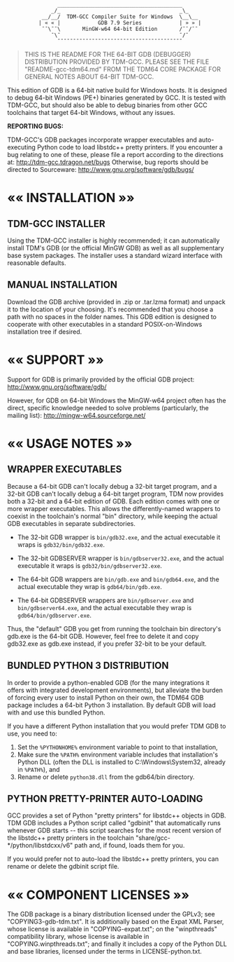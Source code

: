 ﻿                    ________________________________________
                  _/_                                      _\_
               __/__/  TDM-GCC Compiler Suite for Windows  \__\__
              | « « |            GDB 7.9 Series            | » » |
               ¯¯\¯¯\       MinGW-w64 64-bit Edition       /¯¯/¯¯
                  ¯\¯                                      ¯/¯
                    ¯¯¯¯¯¯¯¯¯¯¯¯¯¯¯¯¯¯¯¯¯¯¯¯¯¯¯¯¯¯¯¯¯¯¯¯¯¯¯¯

> THIS IS THE README FOR THE 64-BIT GDB (DEBUGGER) DISTRIBUTION PROVIDED BY
> TDM-GCC. PLEASE SEE THE FILE "README-gcc-tdm64.md" FROM THE TDM64 CORE
> PACKAGE FOR GENERAL NOTES ABOUT 64-BIT TDM-GCC.


This edition of GDB is a 64-bit native build for Windows hosts. It is designed
to debug 64-bit Windows (PE+) binaries generated by GCC. It is tested with
TDM-GCC, but should also be able to debug binaries from other GCC toolchains
that target 64-bit Windows, without any issues.


**REPORTING BUGS:**

TDM-GCC's GDB packages incorporate wrapper executables and auto-executing
Python code to load libstdc++ pretty printers. If you encounter a bug relating
to one of these, please file a report according to the directions at:
    http://tdm-gcc.tdragon.net/bugs
Otherwise, bug reports should be directed to Sourceware:
    http://www.gnu.org/software/gdb/bugs/


««    INSTALLATION    »»
   ==================

## TDM-GCC INSTALLER ##

Using the TDM-GCC installer is highly recommended; it can automatically install
TDM's GDB (or the official MinGW GDB) as well as all supplementary base system
packages. The installer uses a standard wizard interface with reasonable
defaults.

## MANUAL INSTALLATION ##

Download the GDB archive (provided in .zip or .tar.lzma format) and unpack it to
the location of your choosing. It's recommended that you choose a path with no
spaces in the folder names. This GDB edition is designed to cooperate with other
executables in a standard POSIX-on-Windows installation tree if desired.


««    SUPPORT    »»
   =============

Support for GDB is primarily provided by the official GDB project:
    http://www.gnu.org/software/gdb/

However, for GDB on 64-bit Windows the MinGW-w64 project often has the direct,
specific knowledge needed to solve problems (particularly, the mailing list):
    http://mingw-w64.sourceforge.net/


««    USAGE NOTES    »»
   =================

## WRAPPER EXECUTABLES ##

Because a 64-bit GDB can't locally debug a 32-bit target program, and a 32-bit
GDB can't locally debug a 64-bit target program, TDM now provides both a 32-bit
and a 64-bit edition of GDB. Each edition comes with one or more wrapper
executables. This allows the differently-named wrappers to coexist in the
toolchain's normal "bin" directory, while keeping the actual GDB executables in
separate subdirectories.

* The 32-bit GDB wrapper is `bin/gdb32.exe`, and the actual executable it wraps
  is `gdb32/bin/gdb32.exe`.
* The 32-bit GDBSERVER wrapper is `bin/gdbserver32.exe`, and the actual
  executable it wraps is `gdb32/bin/gdbserver32.exe`.

* The 64-bit GDB wrappers are `bin/gdb.exe` and `bin/gdb64.exe`, and the actual
  executable they wrap is `gdb64/bin/gdb.exe`.
* The 64-bit GDBSERVER wrappers are `bin/gdbserver.exe` and
  `bin/gdbserver64.exe`, and the actual executable they wrap is
  `gdb64/bin/gdbserver.exe`.

Thus, the "default" GDB you get from running the toolchain bin directory's
gdb.exe is the 64-bit GDB. However, feel free to delete it and copy gdb32.exe as
gdb.exe instead, if you prefer 32-bit to be your default.

## BUNDLED PYTHON 3 DISTRIBUTION ##

In order to provide a python-enabled GDB (for the many integrations it offers
with integrated development environments), but alleviate the burden of forcing
every user to install Python on their own, the TDM64 GDB package includes a
64-bit Python 3 installation. By default GDB will load with and use this bundled
Python.

If you have a different Python installation that you would prefer TDM GDB to
use, you need to:
  1) Set the `%PYTHONHOME%` environment variable to point to that installation,
  2) Make sure the `%PATH%` environment variable includes that installation's
     Python DLL (often the DLL is installed to C:\Windows\System32, already in
     `%PATH%`), and
  3) Rename or delete `python38.dll` from the gdb64/bin directory.

## PYTHON PRETTY-PRINTER AUTO-LOADING ##

GCC provides a set of Python "pretty printers" for libstdc++ objects in GDB. TDM
GDB includes a Python script called "gdbinit" that automatically runs whenever
GDB starts -- this script searches for the most recent version of the libstdc++
pretty printers in the toolchain "share/gcc-*/python/libstdcxx/v6" path and, if
found, loads them for you.

If you would prefer not to auto-load the libstdc++ pretty printers, you can
rename or delete the gdbinit script file.


««    COMPONENT LICENSES    »»
   ========================

The GDB package is a binary distribution licensed under the GPLv3; see
"COPYING3-gdb-tdm.txt". It is additionally based on the Expat XML Parser, whose
license is available in "COPYING-expat.txt"; on the "winpthreads" compatibility
library, whose license is available in "COPYING.winpthreads.txt"; and finally it
includes a copy of the Python DLL and base libraries, licensed under the terms
in LICENSE-python.txt.
